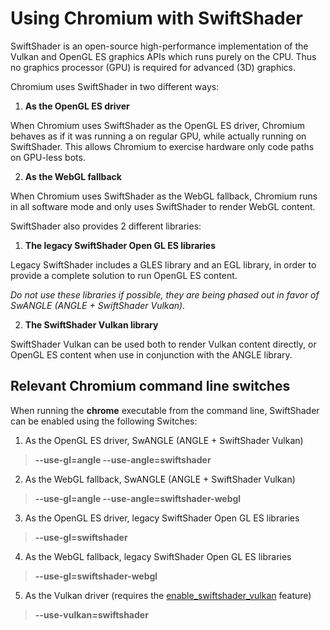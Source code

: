 # Using Chromium with SwiftShader

SwiftShader is an open-source high-performance implementation of the Vulkan and OpenGL ES graphics APIs which runs purely on the CPU. Thus no graphics processor (GPU) is required for advanced (3D) graphics.

Chromium uses SwiftShader in two different ways:

1) **As the OpenGL ES driver**

When Chromium uses SwiftShader as the OpenGL ES driver, Chromium behaves as if it was running a on regular GPU, while actually running on SwiftShader. This allows Chromium to exercise hardware only code paths on GPU-less bots.

2) **As the WebGL fallback**

When Chromium uses SwiftShader as the WebGL fallback, Chromium runs in all software mode and only uses SwiftShader to render WebGL content.

SwiftShader also provides 2 different libraries:

1) **The legacy SwiftShader Open GL ES libraries**

Legacy SwiftShader includes a GLES library and an EGL library, in order to provide a complete solution to run OpenGL ES content.

*Do not use these libraries if possible, they are being phased out in favor of SwANGLE (ANGLE + SwiftShader Vulkan).*

2) **The SwiftShader Vulkan library**

SwiftShader Vulkan can be used both to render Vulkan content directly, or OpenGL ES content when use in conjunction with the ANGLE library.

## Relevant Chromium command line switches

When running the **chrome** executable from the command line, SwiftShader can be enabled using the following Switches:
1) As the OpenGL ES driver, SwANGLE (ANGLE + SwiftShader Vulkan)
>**\-\-use-gl=angle \-\-use-angle=swiftshader**
2) As the WebGL fallback, SwANGLE (ANGLE + SwiftShader Vulkan)
>**\-\-use-gl=angle \-\-use-angle=swiftshader-webgl**
3) As the OpenGL ES driver, legacy SwiftShader Open GL ES libraries
> **\-\-use-gl=swiftshader**
4) As the WebGL fallback, legacy SwiftShader Open GL ES libraries
>**\-\-use-gl=swiftshader-webgl**
5) As the Vulkan driver (requires the [enable_swiftshader_vulkan](https://source.chromium.org/chromium/chromium/src/+/master:gpu/vulkan/features.gni;l=16) feature)
>**--use-vulkan=swiftshader**
